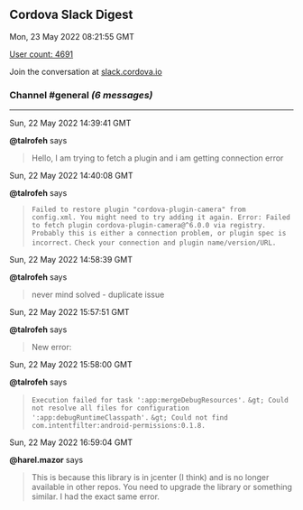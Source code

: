 ## Cordova Slack Digest
Mon, 23 May 2022 08:21:55 GMT

[User count: 4691](https://cordova.slack.com/)


Join the conversation at [slack.cordova.io](http://slack.cordova.io/)

### __Channel #general__ _(6 messages)_
---

Sun, 22 May 2022 14:39:41 GMT

__@talrofeh__ says 
> Hello, I am trying to fetch a plugin and i am getting connection error
> 

Sun, 22 May 2022 14:40:08 GMT

__@talrofeh__ says 
> `Failed to restore plugin "cordova-plugin-camera" from config.xml. You might need to try adding it again. Error: Failed to fetch plugin cordova-plugin-camera@^6.0.0 via registry.`
> `Probably this is either a connection problem, or plugin spec is incorrect.`
> `Check your connection and plugin name/version/URL.`
> 

Sun, 22 May 2022 14:58:39 GMT

__@talrofeh__ says 
> never mind solved - duplicate issue
> 

Sun, 22 May 2022 15:57:51 GMT

__@talrofeh__ says 
> New error:
> 

Sun, 22 May 2022 15:58:00 GMT

__@talrofeh__ says 
> `Execution failed for task ':app:mergeDebugResources'.`
> `&gt; Could not resolve all files for configuration ':app:debugRuntimeClasspath'.`
>    `&gt; Could not find com.intentfilter:android-permissions:0.1.8.`
> 

Sun, 22 May 2022 16:59:04 GMT

__@harel.mazor__ says 
> This is because this library is in jcenter (I think) and is no longer available in other repos. You need to upgrade the library or something similar. I had the exact same error.
> 
